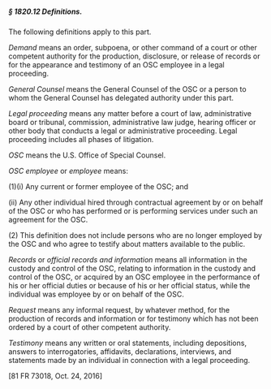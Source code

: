 ##### § 1820.12 Definitions. #####

The following definitions apply to this part.

*Demand* means an order, subpoena, or other command of a court or other competent authority for the production, disclosure, or release of records or for the appearance and testimony of an OSC employee in a legal proceeding.

*General Counsel* means the General Counsel of the OSC or a person to whom the General Counsel has delegated authority under this part.

*Legal proceeding* means any matter before a court of law, administrative board or tribunal, commission, administrative law judge, hearing officer or other body that conducts a legal or administrative proceeding. Legal proceeding includes all phases of litigation.

*OSC* means the U.S. Office of Special Counsel.

*OSC employee* or *employee* means:

(1)(i) Any current or former employee of the OSC; and

(ii) Any other individual hired through contractual agreement by or on behalf of the OSC or who has performed or is performing services under such an agreement for the OSC.

(2) This definition does not include persons who are no longer employed by the OSC and who agree to testify about matters available to the public.

*Records* or *official records and information* means all information in the custody and control of the OSC, relating to information in the custody and control of the OSC, or acquired by an OSC employee in the performance of his or her official duties or because of his or her official status, while the individual was employee by or on behalf of the OSC.

*Request* means any informal request, by whatever method, for the production of records and information or for testimony which has not been ordered by a court of other competent authority.

*Testimony* means any written or oral statements, including depositions, answers to interrogatories, affidavits, declarations, interviews, and statements made by an individual in connection with a legal proceeding.

[81 FR 73018, Oct. 24, 2016]